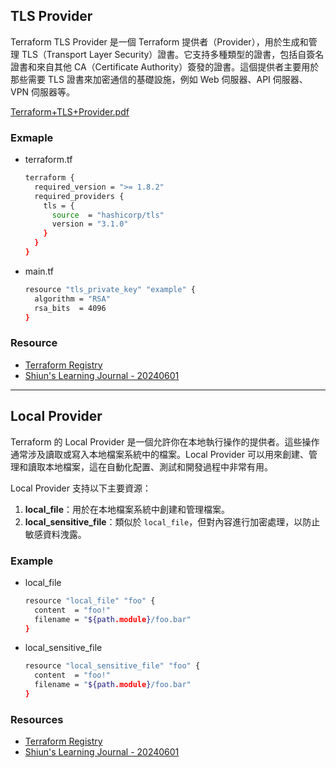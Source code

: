 ## **TLS Provider**

Terraform TLS Provider 是一個 Terraform 提供者（Provider），用於生成和管理 TLS（Transport Layer Security）證書。它支持多種類型的證書，包括自簽名證書和來自其他 CA（Certificate Authority）簽發的證書。這個提供者主要用於那些需要 TLS 證書來加密通信的基礎設施，例如 Web 伺服器、API 伺服器、VPN 伺服器等。

[Terraform+TLS+Provider.pdf](https://prod-files-secure.s3.us-west-2.amazonaws.com/426ec9bd-6a89-46b3-a15c-704b8d895a35/83c14998-6c52-4f62-a4d5-a1447c1f3d54/TerraformTLSProvider.pdf)

### Exmaple

- terraform.tf
    
    ```bash
    terraform {
      required_version = ">= 1.8.2"
      required_providers {
        tls = {
          source  = "hashicorp/tls"
          version = "3.1.0"
        }
      }
    }
    ```


- main.tf

    ```bash
    resource "tls_private_key" "example" {
      algorithm = "RSA"
      rsa_bits  = 4096
    }
    ```


### Resource

- [Terraform Registry](https://registry.terraform.io/providers/hashicorp/tls/latest/docs)
- [Shiun's Learning Journal - 20240601](https://shiun.notion.site/20240601-2fcfcea5f2d94aa1aaad78a519476d8b?pvs=4)

---

## Local Provider

Terraform 的 Local Provider 是一個允許你在本地執行操作的提供者。這些操作通常涉及讀取或寫入本地檔案系統中的檔案。Local Provider 可以用來創建、管理和讀取本地檔案，這在自動化配置、測試和開發過程中非常有用。

Local Provider 支持以下主要資源：

1. **local_file**：用於在本地檔案系統中創建和管理檔案。
2. **local_sensitive_file**：類似於 `local_file`，但對內容進行加密處理，以防止敏感資料洩露。

### Example

- local_file

    ```bash
    resource "local_file" "foo" {
      content  = "foo!"
      filename = "${path.module}/foo.bar"
    }
    ```


- local_sensitive_file

    ```bash
    resource "local_sensitive_file" "foo" {
      content  = "foo!"
      filename = "${path.module}/foo.bar"
    }
    ```


### Resources

- [Terraform Registry](https://registry.terraform.io/providers/hashicorp/local/latest/docs)
- [Shiun's Learning Journal - 20240601](https://shiun.notion.site/20240601-2fcfcea5f2d94aa1aaad78a519476d8b?pvs=4)